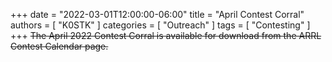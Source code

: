 +++
date = "2022-03-01T12:00:00-06:00"
title = "April Contest Corral"
authors = [ "K0STK" ]
categories = [ "Outreach" ]
tags = [ "Contesting" ]
+++
~~The April 2022 Contest Corral is available for download from the ARRL
Contest Calendar page.~~

<!--more-->
